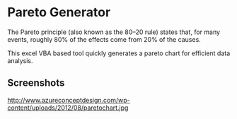 Pareto Generator
==================

The Pareto principle (also known as the 80–20 rule) states that, for many events, roughly 80% of the effects come from 20% of the causes. 

This excel VBA based tool quickly generates a pareto chart for efficient data analysis.


Screenshots
------------

http://www.azureconceptdesign.com/wp-content/uploads/2012/08/paretochart.jpg
